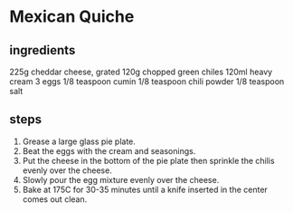 # Mexican Quiche

## ingredients

225g cheddar cheese, grated
120g chopped green chiles
120ml heavy cream
3 eggs
1/8 teaspoon cumin
1/8 teaspoon chili powder
1/8 teaspoon salt

## steps

1. Grease a large glass pie plate.
2. Beat the eggs with the cream and seasonings.
3. Put the cheese in the bottom of the pie plate then sprinkle the chilis evenly over the cheese.
4. Slowly pour the egg mixture evenly over the cheese.
5. Bake at 175C for 30-35 minutes until a knife inserted in the center comes out clean.
